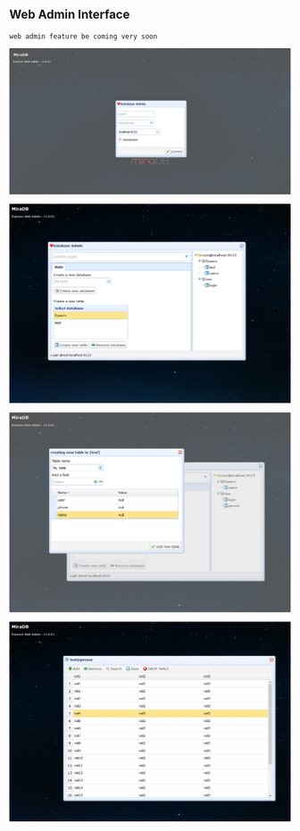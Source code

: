 ## Web Admin Interface
    web admin feature be coming very soon


![](./1.png)

![](./2.jpg)

![](./3.jpg)

![](./4.jpg)
 